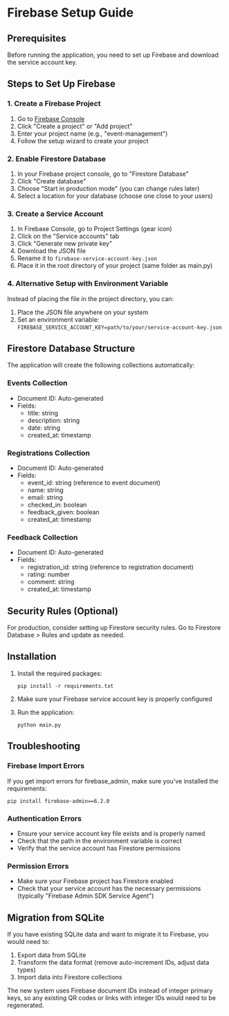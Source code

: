 # Firebase Setup Guide

## Prerequisites
Before running the application, you need to set up Firebase and download the service account key.

## Steps to Set Up Firebase

### 1. Create a Firebase Project
1. Go to [Firebase Console](https://console.firebase.google.com/)
2. Click "Create a project" or "Add project"
3. Enter your project name (e.g., "event-management")
4. Follow the setup wizard to create your project

### 2. Enable Firestore Database
1. In your Firebase project console, go to "Firestore Database"
2. Click "Create database"
3. Choose "Start in production mode" (you can change rules later)
4. Select a location for your database (choose one close to your users)

### 3. Create a Service Account
1. In Firebase Console, go to Project Settings (gear icon)
2. Click on the "Service accounts" tab
3. Click "Generate new private key"
4. Download the JSON file
5. Rename it to `firebase-service-account-key.json`
6. Place it in the root directory of your project (same folder as main.py)

### 4. Alternative Setup with Environment Variable
Instead of placing the file in the project directory, you can:
1. Place the JSON file anywhere on your system
2. Set an environment variable: `FIREBASE_SERVICE_ACCOUNT_KEY=path/to/your/service-account-key.json`

## Firestore Database Structure
The application will create the following collections automatically:

### Events Collection
- Document ID: Auto-generated
- Fields:
  - title: string
  - description: string
  - date: string
  - created_at: timestamp

### Registrations Collection
- Document ID: Auto-generated
- Fields:
  - event_id: string (reference to event document)
  - name: string
  - email: string
  - checked_in: boolean
  - feedback_given: boolean
  - created_at: timestamp

### Feedback Collection
- Document ID: Auto-generated
- Fields:
  - registration_id: string (reference to registration document)
  - rating: number
  - comment: string
  - created_at: timestamp

## Security Rules (Optional)
For production, consider setting up Firestore security rules. Go to Firestore Database > Rules and update as needed.

## Installation
1. Install the required packages:
   ```
   pip install -r requirements.txt
   ```

2. Make sure your Firebase service account key is properly configured

3. Run the application:
   ```
   python main.py
   ```

## Troubleshooting

### Firebase Import Errors
If you get import errors for firebase_admin, make sure you've installed the requirements:
```
pip install firebase-admin==6.2.0
```

### Authentication Errors
- Ensure your service account key file exists and is properly named
- Check that the path in the environment variable is correct
- Verify that the service account has Firestore permissions

### Permission Errors
- Make sure your Firebase project has Firestore enabled
- Check that your service account has the necessary permissions (typically "Firebase Admin SDK Service Agent")

## Migration from SQLite
If you have existing SQLite data and want to migrate it to Firebase, you would need to:
1. Export data from SQLite
2. Transform the data format (remove auto-increment IDs, adjust data types)
3. Import data into Firestore collections

The new system uses Firebase document IDs instead of integer primary keys, so any existing QR codes or links with integer IDs would need to be regenerated.
